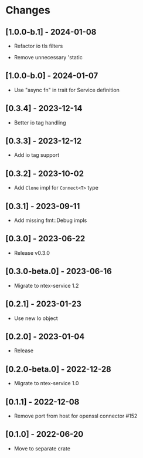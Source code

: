 # Changes

## [1.0.0-b.1] - 2024-01-08

* Refactor io tls filters

* Remove unnecessary 'static

## [1.0.0-b.0] - 2024-01-07

* Use "async fn" in trait for Service definition

## [0.3.4] - 2023-12-14

* Better io tag handling

## [0.3.3] - 2023-12-12

* Add io tag support

## [0.3.2] - 2023-10-02

* Add `Clone` impl for `Connect<T>` type

## [0.3.1] - 2023-09-11

* Add missing fmt::Debug impls

## [0.3.0] - 2023-06-22

* Release v0.3.0

## [0.3.0-beta.0] - 2023-06-16

* Migrate to ntex-service 1.2

## [0.2.1] - 2023-01-23

* Use new Io object

## [0.2.0] - 2023-01-04

* Release

## [0.2.0-beta.0] - 2022-12-28

* Migrate to ntex-service 1.0

## [0.1.1] - 2022-12-08

* Remove port from host for openssl connector #152

## [0.1.0] - 2022-06-20

* Move to separate crate
